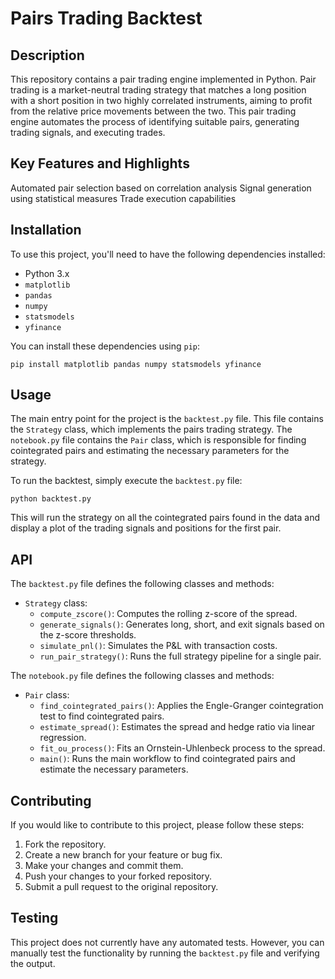 # Pairs Trading Backtest

## Description
This repository contains a pair trading engine implemented in Python. Pair trading is a market-neutral trading strategy that matches a long position with a short position in two highly correlated instruments, aiming to profit from the relative price movements between the two. This pair trading engine automates the process of identifying suitable pairs, generating trading signals, and executing trades.

## Key Features and Highlights
Automated pair selection based on correlation analysis
Signal generation using statistical measures
Trade execution capabilities
## Installation

To use this project, you'll need to have the following dependencies installed:

- Python 3.x
- `matplotlib`
- `pandas`
- `numpy`
- `statsmodels`
- `yfinance`

You can install these dependencies using `pip`:

```
pip install matplotlib pandas numpy statsmodels yfinance
```

## Usage

The main entry point for the project is the `backtest.py` file. This file contains the `Strategy` class, which implements the pairs trading strategy. The `notebook.py` file contains the `Pair` class, which is responsible for finding cointegrated pairs and estimating the necessary parameters for the strategy.

To run the backtest, simply execute the `backtest.py` file:

```
python backtest.py
```

This will run the strategy on all the cointegrated pairs found in the data and display a plot of the trading signals and positions for the first pair.

## API

The `backtest.py` file defines the following classes and methods:

- `Strategy` class:
  - `compute_zscore()`: Computes the rolling z-score of the spread.
  - `generate_signals()`: Generates long, short, and exit signals based on the z-score thresholds.
  - `simulate_pnl()`: Simulates the P&L with transaction costs.
  - `run_pair_strategy()`: Runs the full strategy pipeline for a single pair.

The `notebook.py` file defines the following classes and methods:

- `Pair` class:
  - `find_cointegrated_pairs()`: Applies the Engle-Granger cointegration test to find cointegrated pairs.
  - `estimate_spread()`: Estimates the spread and hedge ratio via linear regression.
  - `fit_ou_process()`: Fits an Ornstein-Uhlenbeck process to the spread.
  - `main()`: Runs the main workflow to find cointegrated pairs and estimate the necessary parameters.

## Contributing

If you would like to contribute to this project, please follow these steps:

1. Fork the repository.
2. Create a new branch for your feature or bug fix.
3. Make your changes and commit them.
4. Push your changes to your forked repository.
5. Submit a pull request to the original repository.

## Testing

This project does not currently have any automated tests. However, you can manually test the functionality by running the `backtest.py` file and verifying the output.
